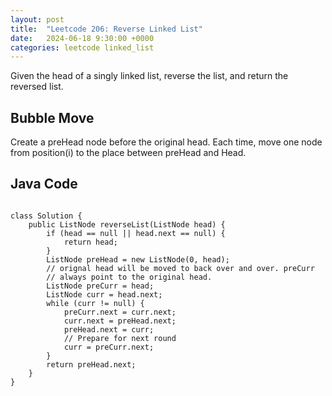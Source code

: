 ```yaml
---
layout: post
title:  "Leetcode 206: Reverse Linked List"
date:   2024-06-18 9:30:00 +0000
categories: leetcode linked_list
---
```


Given the head of a singly linked list, reverse the list, and return the reversed list.

<h2>Bubble Move</h2>
Create a preHead node before the original head. Each time, move one node from position(i) to the place between preHead and Head.

<h2> Java Code </h2>
<pre>
<code>
class Solution {
    public ListNode reverseList(ListNode head) {
        if (head == null || head.next == null) {
            return head;
        }
        ListNode preHead = new ListNode(0, head);
        // orignal head will be moved to back over and over. preCurr
        // always point to the original head.
        ListNode preCurr = head;
        ListNode curr = head.next;
        while (curr != null) {
            preCurr.next = curr.next;
            curr.next = preHead.next;
            preHead.next = curr;
            // Prepare for next round
            curr = preCurr.next;
        }
        return preHead.next;
    }
}
</code>
</pre>
